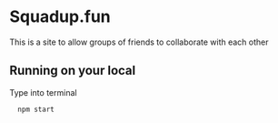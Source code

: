 # Squadup.fun

This is a site to allow groups of friends to collaborate with each other

## Running on your local

Type into terminal
```
  npm start
```